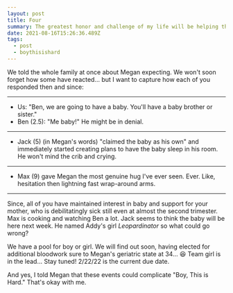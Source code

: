 ```yaml
---
layout: post
title: Four
summary: The greatest honor and challenge of my life will be helping these kids grow up.
date: 2021-08-16T15:26:36.489Z
tags:
  - post
  - boythisishard
---
```


We told the whole family at once about Megan expecting. We won't soon forget how some have reacted... but I want to capture how each of you responded then and since:

---

- Us: "Ben, we are going to have a baby. You'll have a baby brother or sister."
- Ben (2.5): "Me baby!" He might be in denial.

---

- Jack (5) (in Megan's words) "claimed the baby as his own" and immediately started creating plans to have the baby sleep in his room. He won't mind the crib and crying.

---

- Max (9) gave Megan the most genuine hug I've ever seen. Ever. Like, hesitation then lightning fast wrap-around arms.

---

Since, all of you have maintained interest in baby and support for your mother, who is debilitatingly sick still even at almost the second trimester. Max is cooking and watching Ben a lot. Jack seems to think the baby will be here next week. He named Addy's girl _Leopardinator_ so what could go wrong?

We have a pool for boy or girl. We will find out soon, having elected for additional bloodwork sure to Megan's geriatric state at 34... 😆 Team girl is in the lead... Stay tuned! 2/22/22 is the current due date.

And yes, I told Megan that these events could complicate "Boy, This is Hard." That's okay with me.
